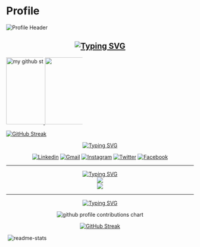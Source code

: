 # Profile

![Profile Header](https://github.com/induwarafernando/induwarafernando/blob/main/Green%20Simple%20Manager%20LinkedIn%20Banner%20(1).gif)


<h2 align="center">
<div>
    <a href="https://git.io/typing-svg">
    <img src="https://readme-typing-svg.demolab.com?font=Fira+Code&color=00ff00&center=true&vCenter=true&width=435&lines=Hi%2C+I'm+Induwara" alt="Typing SVG" />
    </a>
</div>		
</h2>



<a href="https://github.com/induwarafernando">
<img height="180em" src="https://camo.githubusercontent.com/566d9005248b1166b87a28bad1d4a0fa6a71ae0aa4004db707b29e22a4ed9757/68747470733a2f2f6769746875622d726561646d652d73746174732d6361726f6c34322e76657263656c2e6170702f6170693f757365726e616d653d4361726f6c343226636f756e745f707269766174653d747275652673686f775f69636f6e733d74727565267468656d653d6d69646e696768742d707572706c6526686964655f626f726465723d7472756526686964655f7469746c653d74727565" alt="my github stats" data-canonical-src="https://github-readme-stats-induwarafernando.vercel.app/api?username=induwarafernando&amp;count_private=true&amp;show_icons=true&amp;theme=midnight-purple&amp;hide_border=true&amp;hide_title=true" style="max-width: 100;">
</a>


<a href="https://github.com/induwarafernando">
<img height="180em" src="https://github-readme-stats.vercel.app/api/top-langs/?username=induwarafernando&theme=midnight-purple&hide_border=true&layout=compact&custom_title=Most+Used+Languages*&langs_count=10" style="max-width: 20%;">
</a>


<a>

[![GitHub Streak](https://github-readme-streak-stats.herokuapp.com/?user=induwarafernando&theme=midnight-purple)](https://git.io/streak-stats)

</a>
<div align="center">
    <a href="https://git.io/typing-svg">
        <img src="https://readme-typing-svg.demolab.com?font=Fira+Code&duration=1&pause=1&color=ABD200&center=true&vCenter=true&repeat=false&width=435&lines=My+Socials" alt="Typing SVG" />
    </a>
    <br>

[![Linkedin](https://img.shields.io/badge/LinkedIn-0077B5?style=for-the-badge&logo=linkedin&logoColor=white)](https://www.linkedin.com/in/induwara-fernando-994396243/)
[![Gmail](https://img.shields.io/badge/Gmail-D14836?style=for-the-badge&logo=gmail&logoColor=white)](mailto:induwarafernando9@gmail.com)
[![Instagram](https://img.shields.io/badge/Instagram-E4405F?style=for-the-badge&logo=instagram&logoColor=white)](https://www.instagram.com/__.induwara/)
[![Twitter](https://img.shields.io/badge/Twitter-1DA1F2?style=for-the-badge&logo=twitter&logoColor=white&link=https%3A%2F%2Ftwitter.com%2Fitzluminara)](https://twitter.com/itzluminara)
[![Facebook](https://img.shields.io/badge/Facebook-1877F2?style=for-the-badge&logo=facebook&logoColor=white)](https://www.facebook.com/eternal.burn/)
<div>
<hr> 

<p align="center">
    <a href="https://git.io/typing-svg">
        <img src="https://readme-typing-svg.demolab.com?font=Fira+Code&duration=1&pause=1&color=ABD200&center=true&vCenter=true&repeat=false&width=435&lines=Languages+and+Tools" alt="Typing SVG" />
    </a>
    <br>
    <a href="https://skillicons.dev">
        <img src="https://skillicons.dev/icons?i=js,py,cs,html,css,bash,linux,git" />
        <br>
        <img src="https://skillicons.dev/icons?i=vscode,ps" />
    </a>
</p>
<hr>

<div align="center">
    <a href="https://git.io/typing-svg">
        <img src="https://readme-typing-svg.demolab.com?font=Fira+Code&duration=1&pause=1&color=ABD200&center=true&vCenter=true&repeat=false&width=435&lines=My+Contributions" alt="Typing SVG" />
    </a>
</div>

<p align="center" >
	<picture>
	  <source media="(prefers-color-scheme: dark)"  srcset="https://raw.githubusercontent.com/induwarafernando/induwarafernando/output-3d-contrib/profile-custom-hacker.svg" />
	  <img alt="github profile contributions chart"    src="https://raw.githubusercontent.com/induwarafernando/induwarafernando/output-3d-contrib/profile-custom-hacker.svg" />
	</picture>
</p>

[![GitHub Streak](http://github-readme-streak-stats.herokuapp.com?user=induwarafernando&theme=merko&hide_border=true&ring=16FF00&fire=16FF00)](https://git.io/streak-stats)


<p align="left">&nbsp;<img align="center" src="https://github-readme-stats.vercel.app/api?username=induwarafernando&show_icons=true&theme=merko&rank_icon=github&hide_border=true&locale=en" alt="readme-stats" />
